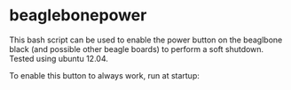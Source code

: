 beaglebonepower
===============

This bash script can be used to enable the power button on the beaglbone black (and possible other beagle boards) to perform a soft shutdown. Tested using ubuntu 12.04.

To enable this button to always work, run at startup:
